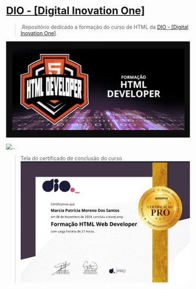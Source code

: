 # <a href="https://web.dio.me/">DIO - [Digital Inovation One]</a>
> .Repositório dedicado a formação do curso de HTML da <a href="https://web.dio.me/">DIO - [Digital Inovation One]</a>.

![..](https://github.com/MarciaMoreno/HTML_DIO/blob/main/Captura%20de%20tela%202025-01-12%20081509.png?raw=true)

![..](https://github.com/MarciaMoreno/CSS_DIO/blob/main/Captura%20de%20tela%202025-01-12%20081955.png?raw=true)

>Tela do certificado de conclusão do curso
![..](https://github.com/MarciaMoreno/HTML_DIO/blob/main/print-certificado-HTML.png?raw=true)
